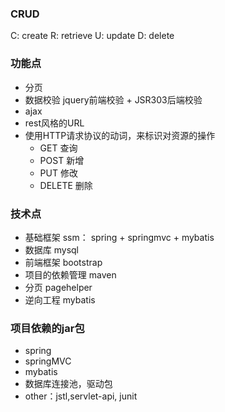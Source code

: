 ### CRUD
C: create
R: retrieve
U: update
D: delete
###  功能点
- 分页
- 数据校验
    jquery前端校验 + JSR303后端校验
- ajax
- rest风格的URL
- 使用HTTP请求协议的动词，来标识对资源的操作
    - GET
    查询
    - POST
    新增
    - PUT
    修改
    - DELETE
    删除
### 技术点
- 基础框架
    ssm：
    spring + springmvc + mybatis
- 数据库
    mysql
- 前端框架
    bootstrap
- 项目的依赖管理
    maven
- 分页
    pagehelper
- 逆向工程
    mybatis
### 项目依赖的jar包
- spring
- springMVC
- mybatis
- 数据库连接池，驱动包
- other：jstl,servlet-api, junit